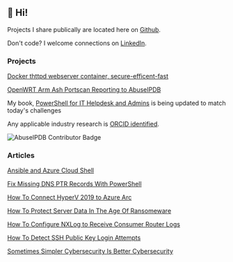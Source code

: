 ## 👋 Hi!

Projects I share publically are located here on [Github](https://github.com/kamsalisbury).

Don't code? I welcome connections on [LinkedIn](https://www.linkedin.com/in/kam-reef-salisbury/).

### Projects
[Docker thttpd webserver container, secure-efficent-fast](https://hub.docker.com/r/kamsalisburyit/alpine-thttpd)

[OpenWRT Arm Ash Portscan Reporting to AbuseIPDB](https://github.com/kamsalisbury/openwrt-abuseipdb)

My book, [PowerShell for IT Helpdesk and Admins](https://github.com/kamsalisbury/ps) is being updated to match today's challenges

Any applicable industry research is [ORCID identified](https://orcid.org/0000-0002-3453-9587).

![AbuseIPDB Contributor Badge](https://www.abuseipdb.com/contributor/26499.svg)

### Articles

[Ansible and Azure Cloud Shell](https://www.linkedin.com/pulse/ansible-azure-cloud-shell-kam-reef-salisbury-8yu1e/)

[Fix Missing DNS PTR Records With PowerShell](https://www.linkedin.com/pulse/fix-missing-dns-ptr-records-powershell-kam-reef-salisbury)

[How To Connect HyperV 2019 to Azure Arc](https://www.linkedin.com/pulse/how-connect-hyperv-2019-azure-arc-kam-reef-salisbury)

[How To Protect Server Data In The Age Of Ransomeware](https://www.linkedin.com/pulse/how-protect-server-data-age-ransomeware-kam-reef-salisbury)

[How To Configure NXLog to Receive Consumer Router Logs](https://www.linkedin.com/pulse/how-configure-nxlog-receive-consumer-router-logs-kam-reef-salisbury)

[How To Detect SSH Public Key Login Attempts](https://www.linkedin.com/pulse/how-detect-ssh-public-key-login-attempts-kam-reef-salisbury)

[Sometimes Simpler Cybersecurity Is Better Cybersecurity](https://www.linkedin.com/pulse/sometimes-simpler-cybersecurity-better-kam-reef-salisbury)

